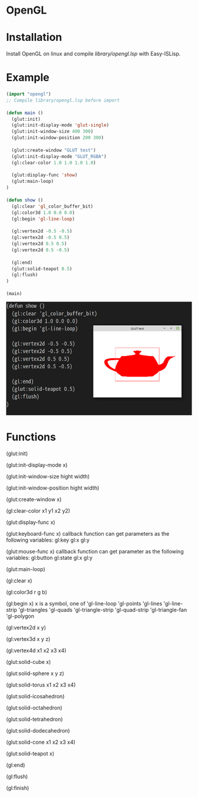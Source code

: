 # OpenGL

# Installation

Install OpenGL on linux and compile *library/opengl.lsp* with Easy-ISLisp.

# Example

```lisp
(import "opengl")
;; Compile library/opengl.lsp before import

(defun main ()
  (glut:init)
  (glut:init-display-mode 'glut-single)
  (glut:init-window-size 400 300)
  (glut:init-window-position 200 300)

  (glut:create-window "GLUT test")
  (glut:init-display-mode "GLUT_RGBA")
  (gl:clear-color 1.0 1.0 1.0 1.0)

  (glut:display-func 'show)
  (glut:main-loop)
)

(defun show ()
  (gl:clear 'gl_color_buffer_bit)
  (gl:color3d 1.0 0.0 0.0)
  (gl:begin 'gl-line-loop)

  (gl:vertex2d -0.5 -0.5)
  (gl:vertex2d -0.5 0.5)
  (gl:vertex2d 0.5 0.5)
  (gl:vertex2d 0.5 -0.5)
  
  (gl:end)
  (glut:solid-teapot 0.5)
  (gl:flush)
)

(main)
```

![teapot](screen5.png)

# Functions

(glut:init)

(glut:init-display-mode x)

(glut:init-window-size hight width)

(glut:init-window-position hight width)

(glut:create-window x)

(gl:clear-color x1 y1 x2 y2)

(glut:display-func x)

(glut:keyboard-func x)
callback function can get parameters as the following variables:
gl:key
gl:x
gl:y

(glut:mouse-func x)
callback function can get parameter as the following variables:
gl:button
gl:state
gl:x
gl:y

(glut:main-loop)

(gl:clear x)

(gl:color3d r g b)

(gl:begin x)
  x is a symbol, one of
    'gl-line-loop
    'gl-points
    'gl-lines
    'gl-line-strip
    'gl-triangles
    'gl-quads
    'gl-triangle-strip
    'gl-quad-strip
    'gl-triangle-fan
    'gl-polygon

(gl:vertex2d x y)
    
(gl:vertex3d x y z)
    
(gl:vertex4d x1 x2 x3 x4)

(glut:solid-cube x)
    
(glut:solid-sphere x y z)
    
(glut:solid-torus x1 x2 x3 x4)

(glut:solid-icosahedron)

(glut:solid-octahedron)
    
(glut:solid-tetrahedron)

(glut:solid-dodecahedron)

(glut:solid-cone x1 x2 x3 x4)    

(glut:solid-teapot x)
    
(gl:end)
    
(gl:flush)
    
(gl:finish)
